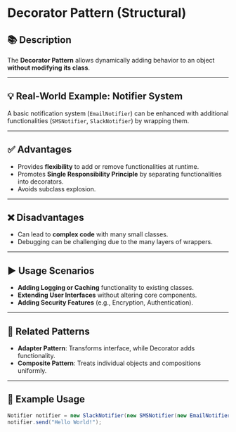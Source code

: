 # Decorator Pattern (Structural)

## 📚 Description
The **Decorator Pattern** allows dynamically adding behavior to an object **without modifying its class**.

---

## 💡 Real-World Example: Notifier System
A basic notification system (`EmailNotifier`) can be enhanced with additional functionalities (`SMSNotifier`, `SlackNotifier`) by wrapping them.

---

## ✅ Advantages
- Provides **flexibility** to add or remove functionalities at runtime.
- Promotes **Single Responsibility Principle** by separating functionalities into decorators.
- Avoids subclass explosion.

---

## ❌ Disadvantages
- Can lead to **complex code** with many small classes.
- Debugging can be challenging due to the many layers of wrappers.

---

## ▶️ Usage Scenarios
- **Adding Logging or Caching** functionality to existing classes.
- **Extending User Interfaces** without altering core components.
- **Adding Security Features** (e.g., Encryption, Authentication).

---

## 📂 Related Patterns
- **Adapter Pattern**: Transforms interface, while Decorator adds functionality.
- **Composite Pattern**: Treats individual objects and compositions uniformly.

---

## 📌 Example Usage
```java
Notifier notifier = new SlackNotifier(new SMSNotifier(new EmailNotifier()));
notifier.send("Hello World!");